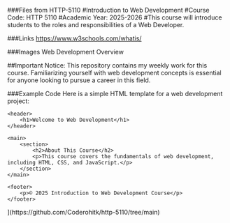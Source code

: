 ###Files from HTTP-5110
#Introduction to Web Development
#Course Code: HTTP 5110
#Academic Year: 2025-2026
#This course will introduce students to the roles and responsibilities of a Web Developer.

###Links
https://www.w3schools.com/whatis/

###Images
Web Development Overview

##Important Notice: This repository contains my weekly work for this course. Familiarizing yourself with web development concepts is essential for anyone looking to pursue a career in this field.

###Example Code
Here is a simple HTML template for a web development project:

<!DOCTYPE html>
<html lang="en">
<head>
    <meta charset="UTF-8">
    <meta name="viewport" content="width=device-width, initial-scale=1.0">
    <title>Introduction to Web Development</title>
</head>
<body>

    <header>
        <h1>Welcome to Web Development</h1>
    </header>

    <main>
        <section>
            <h2>About This Course</h2>
            <p>This course covers the fundamentals of web development, including HTML, CSS, and JavaScript.</p>
        </section>
    </main>

    <footer>
        <p>© 2025 Introduction to Web Development Course</p>
    </footer>

</body>
</html>](https://github.com/Coderohitk/http-5110/tree/main)
